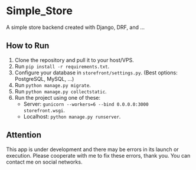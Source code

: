 # Simple_Store
A simple store backend created with Django, DRF, and ...

## How to Run
1. Clone the repository and pull it to your host/VPS.
2. Run `pip install -r requirements.txt`.
3. Configure your database in `storefront/settings.py`. (Best options: PostgreSQL, MySQL, ...)
4. Run `python manage.py migrate`.
5. Run `python manage.py collectstatic`.
6. Run the project using one of these:
   - Server: `gunicorn --workers=6 --bind 0.0.0.0:3000 storefront.wsgi`.
   - Localhost: `python manage.py runserver`.

## Attention
This app is under development and there may be errors in its launch or execution.
Please cooperate with me to fix these errors, thank you.
You can contact me on social networks.
